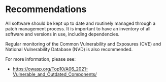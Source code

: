 # Recommendations

All software should be kept up to date and routinely managed through a patch management process. It is important to have an inventory of all software and versions in use, including dependencies.

Regular monitoring of the Common Vulnerability and Exposures (CVE) and National Vulnerability Database (NVD) is also recommended.

For more information, please see:

- <https://owasp.org/Top10/A06_2021-Vulnerable_and_Outdated_Components/>
